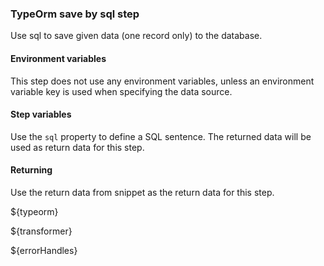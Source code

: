 ### TypeOrm save by sql step

Use sql to save given data (one record only) to the database.

#### Environment variables

This step does not use any environment variables, unless an environment variable key is used when specifying the data source.

#### Step variables

Use the `sql` property to define a SQL sentence. The returned data will be used as return data for this step.

#### Returning

Use the return data from snippet as the return data for this step.

${typeorm}

${transformer}

${errorHandles}
